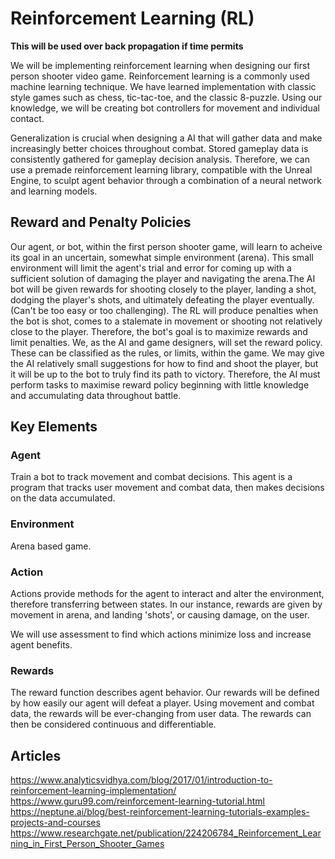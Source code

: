 # Reinforcement Learning (RL)

**This will be used over back propagation if time permits**

We will be implementing reinforcement learning when designing our first person shooter video game. Reinforcement learning 
is a commonly used machine learning technique. We have learned implementation with classic style games such as chess, tic-tac-toe,
and the classic 8-puzzle. Using our knowledge, we will be creating bot controllers for movement and individual contact. 

Generalization is crucial when designing a AI that will gather data and make increasingly better choices throughout combat. Stored
gameplay data is consistently gathered for gameplay decision analysis. Therefore, we can use a premade reinforcement learning library, 
compatible with the Unreal Engine, to sculpt agent behavior through a combination of a neural network and learning models. 

## Reward and Penalty Policies
Our agent, or bot, within the first person shooter game, will learn to acheive its goal in an uncertain, somewhat simple environment
(arena). This small environment will limit the agent's trial and error for coming up with a sufficient solution of damaging the player
and navigating the arena.The AI bot will be given rewards for shooting closely to the player, landing a shot, dodging the player's shots, and 
ultimately defeating the player eventually. (Can't be too easy or too challenging). The RL will produce penalties when the bot is shot,
comes to a stalemate in movement or shooting not relatively close to the player. Therefore, the bot's goal is to maximize rewards and
limit penalties. We, as the AI and game designers, will set the reward policy. These can be classified as the rules, or limits, within
the game. We may give the AI relatively small suggestions for how to find and shoot the player, but it will be up to the bot to truly 
find its path to victory. Therefore, the AI must perform tasks to maximise reward policy beginning with little knowledge and accumulating
data throughout battle.

## Key Elements

### Agent
Train a bot to track movement and combat decisions. This agent is a program that tracks user movement and combat data, then makes 
decisions on the data accumulated.

### Environment
Arena based game.

### Action
Actions provide methods for the agent to interact and alter the environment, therefore transferring between states. In our instance, rewards are given by movement in arena, and landing 'shots', or causing damage, on the user. 

We will use assessment to find which actions minimize loss and increase agent benefits.

### Rewards
The reward function describes agent behavior. Our rewards will be defined by how easily our agent will defeat a player. Using movement and combat data, the rewards will be ever-changing from user data. The rewards can then be considered continuous and differentiable. 

## Articles
https://www.analyticsvidhya.com/blog/2017/01/introduction-to-reinforcement-learning-implementation/ \
https://www.guru99.com/reinforcement-learning-tutorial.html \
https://neptune.ai/blog/best-reinforcement-learning-tutorials-examples-projects-and-courses \
https://www.researchgate.net/publication/224206784_Reinforcement_Learning_in_First_Person_Shooter_Games 
